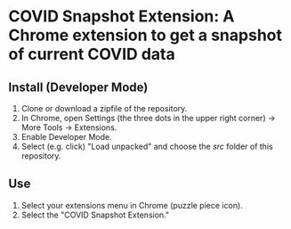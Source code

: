 # COVID Snapshot Extension: A Chrome extension to get a snapshot of current COVID data

## Install (Developer Mode)
1. Clone or download a zipfile of the repository.
1. In Chrome, open Settings (the three dots in the upper right corner) -> More Tools -> Extensions.
1. Enable Developer Mode.
1. Select (e.g. click) "Load unpacked" and choose the *src* folder of this repository.

## Use
1. Select your extensions menu in Chrome (puzzle piece icon).
1. Select the "COVID Snapshot Extension."
